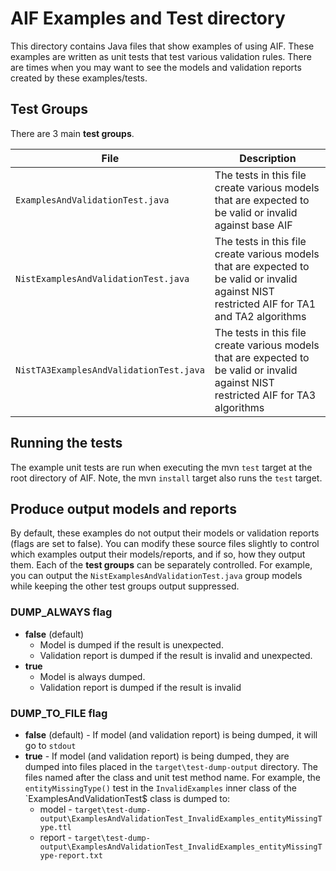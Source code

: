 # AIF Examples and Test directory

This directory contains Java files that show examples of using AIF.  These examples are written as unit tests that test various validation rules.
There are times when you may want to see the models and validation reports created by these examples/tests.

## Test Groups

There are 3 main **test groups**.

| File | Description |
| ---- | ----------- |
| `ExamplesAndValidationTest.java` | The tests in this file create various models that are expected to be valid or invalid against base AIF |
| `NistExamplesAndValidationTest.java` | The tests in this file create various models that are expected to be valid or invalid against NIST restricted AIF for TA1 and TA2 algorithms |
| `NistTA3ExamplesAndValidationTest.java` | The tests in this file create various models that are expected to be valid or invalid against NIST restricted AIF for TA3 algorithms |

## Running the tests

The example unit tests are run when executing the mvn `test` target at the root directory of AIF.
Note, the mvn `install` target also runs the `test` target.

## Produce output models and reports

By default, these examples do not output their models or validation reports (flags are set to false).
You can modify these source files slightly to control which examples output their models/reports, and if so, how they output them.
Each of the **test groups** can be separately controlled.  For example, you can output the `NistExamplesAndValidationTest.java` group models while keeping the other test groups output suppressed.

### DUMP_ALWAYS flag

- **false** (default)
    - Model is dumped if the result is unexpected.
    - Validation report is dumped if the result is invalid and unexpected.
- **true**
    - Model is always dumped.
    - Validation report is dumped if the result is invalid

### DUMP_TO_FILE flag

- **false** (default) - If model (and validation report) is being dumped, it will go to `stdout`
- **true** - If model (and validation report) is being dumped, they are dumped into files placed in the `target\test-dump-output` directory.
    The files named after the class and unit test method name.  For example, the `entityMissingType()` test in the `InvalidExamples` inner class of the `ExamplesAndValidationTest$ class is dumped to:
    - model - `target\test-dump-output\ExamplesAndValidationTest_InvalidExamples_entityMissingType.ttl`
    - report - `target\test-dump-output\ExamplesAndValidationTest_InvalidExamples_entityMissingType-report.txt`
